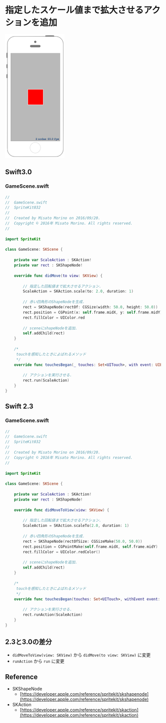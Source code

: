 # 指定したスケール値まで拡大させるアクションを追加

![Preview spritekit032](img/spritekit032.png)

## Swift3.0
### GameScene.swift
```swift
//
//  GameScene.swift
//  SpriteKit032
//
//  Created by Misato Morino on 2016/09/20.
//  Copyright © 2016年 Misato Morino. All rights reserved.
//

import SpriteKit

class GameScene: SKScene {
    
    private var ScaleAction : SKAction!
    private var rect : SKShapeNode!
    
    override func didMove(to view: SKView) {
        
        // 指定した回転値まで拡大させるアクション.
        ScaleAction = SKAction.scale(to: 2.0, duration: 1)
        
        // 赤い四角形のShapeNodeを生成.
        rect = SKShapeNode(rectOf: CGSize(width: 50.0, height: 50.0))
        rect.position = CGPoint(x: self.frame.midX, y: self.frame.midY)
        rect.fillColor = UIColor.red
        
        // sceneにshapeNodeを追加.
        self.addChild(rect)
    }
    
    /*
     touchを感知したときによばれるメソッド
     */
    override func touchesBegan(_ touches: Set<UITouch>, with event: UIEvent?) {
        
        // アクションを実行させる.
        rect.run(ScaleAction)
    }
} 
```

## Swift 2.3
### GameScene.swift
```swift 
//
//  GameScene.swift
//  SpriteKit032
//
//  Created by Misato Morino on 2016/09/20.
//  Copyright © 2016年 Misato Morino. All rights reserved.
//

import SpriteKit

class GameScene: SKScene {
    
    private var ScaleAction : SKAction!
    private var rect : SKShapeNode!
    
    override func didMoveToView(view: SKView) {
        
        // 指定した回転値まで拡大させるアクション.
        ScaleAction = SKAction.scaleTo(2.0, duration: 1)
        
        // 赤い四角形のShapeNodeを生成.
        rect = SKShapeNode(rectOfSize: CGSizeMake(50.0, 50.0))
        rect.position = CGPointMake(self.frame.midX, self.frame.midY)
        rect.fillColor = UIColor.redColor()
        
        // sceneにshapeNodeを追加.
        self.addChild(rect)
    }
    
    /*
     touchを感知したときによばれるメソッド
     */
    override func touchesBegan(touches: Set<UITouch>, withEvent event: UIEvent?) {
        
        // アクションを実行させる.
        rect.runAction(ScaleAction)
    }
} 
```

## 2.3と3.0の差分
* ```didMoveToView(view: SKView)``` から ```didMove(to view: SKView)``` に変更
* ```runAction``` から ```run``` に変更

## Reference
* SKShapeNode
    * [https://developer.apple.com/reference/spritekit/skshapenode](https://developer.apple.com/reference/spritekit/skshapenode)
* SKAction
    * [https://developer.apple.com/reference/spritekit/skaction](https://developer.apple.com/reference/spritekit/skaction)
